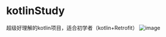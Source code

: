 # kotlinStudy
超级好理解的kotlin项目，适合初学者（kotlin+Retrofit）
![image](https://github.com/gaoyingxiang/kotlinStudy/screenshots/login.jpg)
